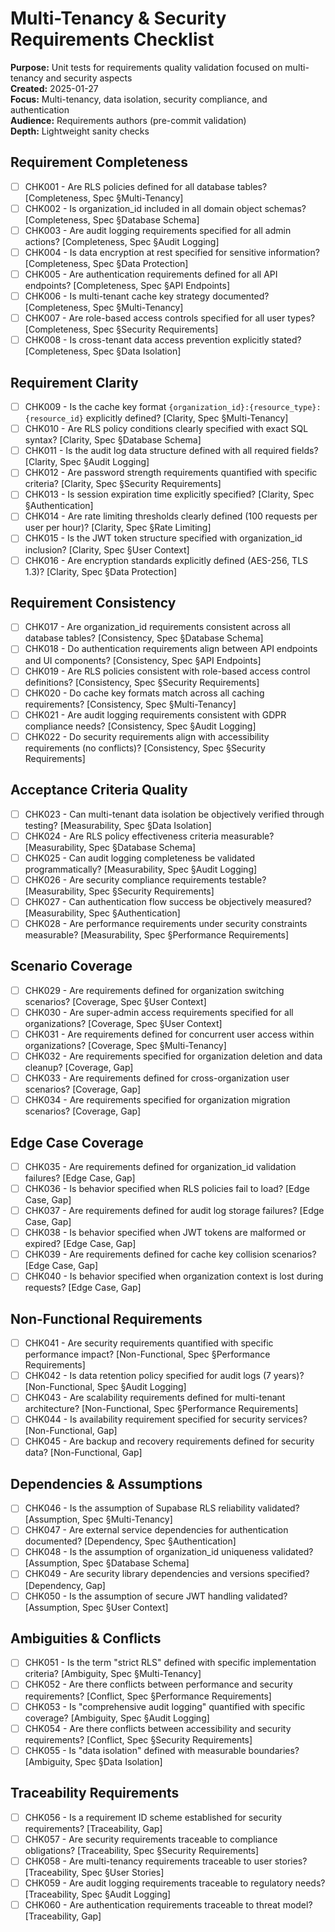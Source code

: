# Multi-Tenancy & Security Requirements Checklist

**Purpose:** Unit tests for requirements quality validation focused on multi-tenancy and security aspects  
**Created:** 2025-01-27  
**Focus:** Multi-tenancy, data isolation, security compliance, and authentication  
**Audience:** Requirements authors (pre-commit validation)  
**Depth:** Lightweight sanity checks

## Requirement Completeness

- [ ] CHK001 - Are RLS policies defined for all database tables? [Completeness, Spec §Multi-Tenancy]
- [ ] CHK002 - Is organization_id included in all domain object schemas? [Completeness, Spec §Database Schema]
- [ ] CHK003 - Are audit logging requirements specified for all admin actions? [Completeness, Spec §Audit Logging]
- [ ] CHK004 - Is data encryption at rest specified for sensitive information? [Completeness, Spec §Data Protection]
- [ ] CHK005 - Are authentication requirements defined for all API endpoints? [Completeness, Spec §API Endpoints]
- [ ] CHK006 - Is multi-tenant cache key strategy documented? [Completeness, Spec §Multi-Tenancy]
- [ ] CHK007 - Are role-based access controls specified for all user types? [Completeness, Spec §Security Requirements]
- [ ] CHK008 - Is cross-tenant data access prevention explicitly stated? [Completeness, Spec §Data Isolation]

## Requirement Clarity

- [ ] CHK009 - Is the cache key format `{organization_id}:{resource_type}:{resource_id}` explicitly defined? [Clarity, Spec §Multi-Tenancy]
- [ ] CHK010 - Are RLS policy conditions clearly specified with exact SQL syntax? [Clarity, Spec §Database Schema]
- [ ] CHK011 - Is the audit log data structure defined with all required fields? [Clarity, Spec §Audit Logging]
- [ ] CHK012 - Are password strength requirements quantified with specific criteria? [Clarity, Spec §Security Requirements]
- [ ] CHK013 - Is session expiration time explicitly specified? [Clarity, Spec §Authentication]
- [ ] CHK014 - Are rate limiting thresholds clearly defined (100 requests per user per hour)? [Clarity, Spec §Rate Limiting]
- [ ] CHK015 - Is the JWT token structure specified with organization_id inclusion? [Clarity, Spec §User Context]
- [ ] CHK016 - Are encryption standards explicitly defined (AES-256, TLS 1.3)? [Clarity, Spec §Data Protection]

## Requirement Consistency

- [ ] CHK017 - Are organization_id requirements consistent across all database tables? [Consistency, Spec §Database Schema]
- [ ] CHK018 - Do authentication requirements align between API endpoints and UI components? [Consistency, Spec §API Endpoints]
- [ ] CHK019 - Are RLS policies consistent with role-based access control definitions? [Consistency, Spec §Security Requirements]
- [ ] CHK020 - Do cache key formats match across all caching requirements? [Consistency, Spec §Multi-Tenancy]
- [ ] CHK021 - Are audit logging requirements consistent with GDPR compliance needs? [Consistency, Spec §Audit Logging]
- [ ] CHK022 - Do security requirements align with accessibility requirements (no conflicts)? [Consistency, Spec §Security Requirements]

## Acceptance Criteria Quality

- [ ] CHK023 - Can multi-tenant data isolation be objectively verified through testing? [Measurability, Spec §Data Isolation]
- [ ] CHK024 - Are RLS policy effectiveness criteria measurable? [Measurability, Spec §Database Schema]
- [ ] CHK025 - Can audit logging completeness be validated programmatically? [Measurability, Spec §Audit Logging]
- [ ] CHK026 - Are security compliance requirements testable? [Measurability, Spec §Security Requirements]
- [ ] CHK027 - Can authentication flow success be objectively measured? [Measurability, Spec §Authentication]
- [ ] CHK028 - Are performance requirements under security constraints measurable? [Measurability, Spec §Performance Requirements]

## Scenario Coverage

- [ ] CHK029 - Are requirements defined for organization switching scenarios? [Coverage, Spec §User Context]
- [ ] CHK030 - Are super-admin access requirements specified for all organizations? [Coverage, Spec §User Context]
- [ ] CHK031 - Are requirements defined for concurrent user access within organizations? [Coverage, Spec §Multi-Tenancy]
- [ ] CHK032 - Are requirements specified for organization deletion and data cleanup? [Coverage, Gap]
- [ ] CHK033 - Are requirements defined for cross-organization user scenarios? [Coverage, Gap]
- [ ] CHK034 - Are requirements specified for organization migration scenarios? [Coverage, Gap]

## Edge Case Coverage

- [ ] CHK035 - Are requirements defined for organization_id validation failures? [Edge Case, Gap]
- [ ] CHK036 - Is behavior specified when RLS policies fail to load? [Edge Case, Gap]
- [ ] CHK037 - Are requirements defined for audit log storage failures? [Edge Case, Gap]
- [ ] CHK038 - Is behavior specified when JWT tokens are malformed or expired? [Edge Case, Gap]
- [ ] CHK039 - Are requirements defined for cache key collision scenarios? [Edge Case, Gap]
- [ ] CHK040 - Is behavior specified when organization context is lost during requests? [Edge Case, Gap]

## Non-Functional Requirements

- [ ] CHK041 - Are security requirements quantified with specific performance impact? [Non-Functional, Spec §Performance Requirements]
- [ ] CHK042 - Is data retention policy specified for audit logs (7 years)? [Non-Functional, Spec §Audit Logging]
- [ ] CHK043 - Are scalability requirements defined for multi-tenant architecture? [Non-Functional, Spec §Performance Requirements]
- [ ] CHK044 - Is availability requirement specified for security services? [Non-Functional, Gap]
- [ ] CHK045 - Are backup and recovery requirements defined for security data? [Non-Functional, Gap]

## Dependencies & Assumptions

- [ ] CHK046 - Is the assumption of Supabase RLS reliability validated? [Assumption, Spec §Multi-Tenancy]
- [ ] CHK047 - Are external service dependencies for authentication documented? [Dependency, Spec §Authentication]
- [ ] CHK048 - Is the assumption of organization_id uniqueness validated? [Assumption, Spec §Database Schema]
- [ ] CHK049 - Are security library dependencies and versions specified? [Dependency, Gap]
- [ ] CHK050 - Is the assumption of secure JWT handling validated? [Assumption, Spec §User Context]

## Ambiguities & Conflicts

- [ ] CHK051 - Is the term "strict RLS" defined with specific implementation criteria? [Ambiguity, Spec §Multi-Tenancy]
- [ ] CHK052 - Are there conflicts between performance and security requirements? [Conflict, Spec §Performance Requirements]
- [ ] CHK053 - Is "comprehensive audit logging" quantified with specific coverage? [Ambiguity, Spec §Audit Logging]
- [ ] CHK054 - Are there conflicts between accessibility and security requirements? [Conflict, Spec §Security Requirements]
- [ ] CHK055 - Is "data isolation" defined with measurable boundaries? [Ambiguity, Spec §Data Isolation]

## Traceability Requirements

- [ ] CHK056 - Is a requirement ID scheme established for security requirements? [Traceability, Gap]
- [ ] CHK057 - Are security requirements traceable to compliance obligations? [Traceability, Spec §Security Requirements]
- [ ] CHK058 - Are multi-tenancy requirements traceable to user stories? [Traceability, Spec §User Stories]
- [ ] CHK059 - Are audit logging requirements traceable to regulatory needs? [Traceability, Spec §Audit Logging]
- [ ] CHK060 - Are authentication requirements traceable to threat model? [Traceability, Gap]
